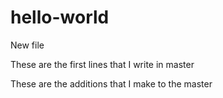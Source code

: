 hello-world
===========

New file


These are the first lines that I write in master


These are the additions that I make to the master

